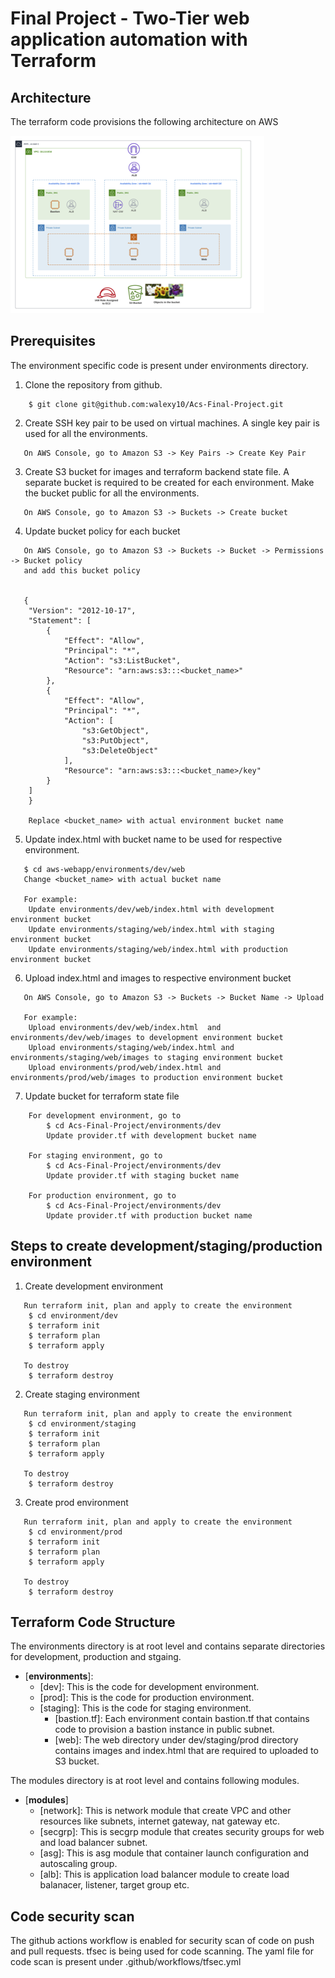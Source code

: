 # **Final Project  - Two-Tier web application automation with Terraform**

## **Architecture**
The terraform code provisions the following architecture on AWS

![Architecture](./images/architecture.png)

## **Prerequisites**
The environment specific code is present under environments directory.


1. Clone the repository from github.
```
    $ git clone git@github.com:walexy10/Acs-Final-Project.git
```
2. Create SSH key pair to be used on virtual machines. A single key pair
   is used for all the environments.
```
   On AWS Console, go to Amazon S3 -> Key Pairs -> Create Key Pair
```  
3. Create S3 bucket for images and terraform backend state file. A separate bucket 
   is required to be created for each environment. Make the bucket public for all the environments.
```
   On AWS Console, go to Amazon S3 -> Buckets -> Create bucket
```  

4. Update bucket policy for each bucket
```
   On AWS Console, go to Amazon S3 -> Buckets -> Bucket -> Permissions -> Bucket policy
   and add this bucket policy
   
   
   {
    "Version": "2012-10-17",
    "Statement": [
        {
            "Effect": "Allow",
            "Principal": "*",
            "Action": "s3:ListBucket",
            "Resource": "arn:aws:s3:::<bucket_name>"
        },
        {
            "Effect": "Allow",
            "Principal": "*",
            "Action": [
                "s3:GetObject",
                "s3:PutObject",
                "s3:DeleteObject"
            ],
            "Resource": "arn:aws:s3:::<bucket_name>/key"
        }
    ]
    }
    
    Replace <bucket_name> with actual environment bucket name
``` 

5. Update index.html with bucket name to be used for respective environment. 
```
   $ cd aws-webapp/environments/dev/web
   Change <bucket_name> with actual bucket name
   
   For example:
    Update environments/dev/web/index.html with development environment bucket
    Update environments/staging/web/index.html with staging environment bucket
    Update environments/staging/web/index.html with production environment bucket
```   
6. Upload index.html and images to respective environment bucket
```
   On AWS Console, go to Amazon S3 -> Buckets -> Bucket Name -> Upload
   
   For example:
    Upload environments/dev/web/index.html  and environments/dev/web/images to development environment bucket
    Upload environments/staging/web/index.html and environments/staging/web/images to staging environment bucket
    Upload environments/prod/web/index.html and environments/prod/web/images to production environment bucket
``` 
7. Update bucket for terraform state file
```   
    For development environment, go to 
        $ cd Acs-Final-Project/environments/dev
        Update provider.tf with development bucket name
      
    For staging environment, go to 
        $ cd Acs-Final-Project/environments/dev
        Update provider.tf with staging bucket name
        
    For production environment, go to 
        $ cd Acs-Final-Project/environments/dev
        Update provider.tf with production bucket name
```

## **Steps to create development/staging/production environment**

1. Create development environment
```
   Run terraform init, plan and apply to create the environment
    $ cd environment/dev
    $ terraform init
    $ terraform plan
    $ terraform apply
    
   To destroy
    $ terraform destroy
```

2. Create staging environment
```
   Run terraform init, plan and apply to create the environment
    $ cd environment/staging
    $ terraform init
    $ terraform plan
    $ terraform apply
    
   To destroy
    $ terraform destroy
```

3. Create prod environment
```
   Run terraform init, plan and apply to create the environment
    $ cd environment/prod
    $ terraform init
    $ terraform plan
    $ terraform apply
    
   To destroy
    $ terraform destroy
```

## **Terraform Code Structure**
The environments directory is at root level and contains separate directories for development, production and stgaing.

- [**environments**]:
  - [dev]: This is the code for development environment.
  - [prod]: This is the code for production environment.
  - [staging]: This is the code for staging environment.
    - [bastion.tf]: Each environment contain bastion.tf that contains code to provision a bastion instance in public subnet.
    - [web]: The web directory under dev/staging/prod directory contains images and index.html that are required to uploaded to S3 bucket.

The modules directory is at root level and contains following modules.
- [**modules**]
  - [network]: This is network module that create VPC and other resources like subnets, internet gateway, nat gateway etc.
  - [secgrp]: This is secgrp module that creates security groups for web and load balancer subnet.
  - [asg]: This is asg module that container launch configuration and autoscaling group.
  - [alb]: This is application load balancer module to create load balanacer, listener, target group etc.

## **Code security scan**
The github actions workflow is enabled for security scan of code on push and pull requests. tfsec is being used for code scanning. 
The yaml file for code scan is present under .github/workflows/tfsec.yml
